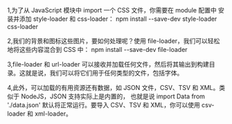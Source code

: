 1,为了从 JavaScript 模块中 import 一个 CSS 文件，你需要在 module 配置中 安装并添加 style-loader 和 css-loader：
npm install --save-dev style-loader css-loader



2,我们的背景和图标这些图片，要如何处理呢？使用 file-loader，我们可以轻松地将这些内容混合到 CSS 中：
npm install --save-dev file-loader




3,file-loader 和 url-loader 可以接收并加载任何文件，然后将其输出到构建目录。这就是说，我们可以将它们用于任何类型的文件，包括字体。




4,此外，可以加载的有用资源还有数据，如 JSON 文件，CSV、TSV 和 XML。类似于 NodeJS，JSON 支持实际上是内置的，
也就是说 import Data from './data.json'
 默认将正常运行。要导入 CSV、TSV 和 XML，你可以使用 csv-loader 和 xml-loader。